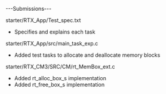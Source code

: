 ---Submissions---

starter/RTX_App/Test_spec.txt  
- Specifies and explains each task

starter/RTX_App/src/main_task_exp.c 
- Added test tasks to allocate and deallocate memory blocks

starter/RTX_CM3/SRC/CM/rt_MemBox_ext.c
- Added rt_alloc_box_s implementation
- Added rt_free_box_s implementation